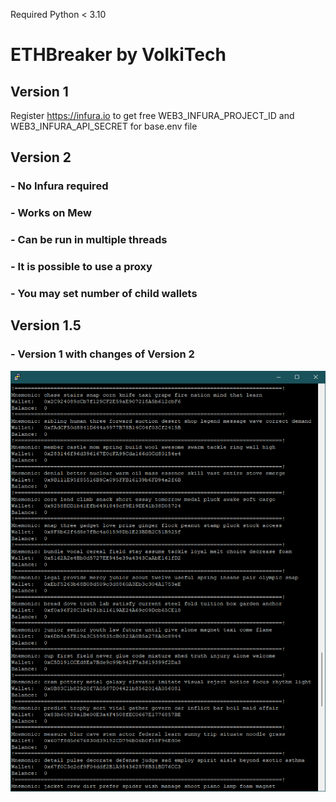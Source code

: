 Required Python < 3.10

#  ETHBreaker by VolkiTech

## Version 1
Register https://infura.io to get free WEB3_INFURA_PROJECT_ID and WEB3_INFURA_API_SECRET for base.env file

## Version 2
### - No Infura required
### - Works on Mew
### - Can be run in multiple threads
### - It is possible to use a proxy
### - You may set number of child wallets

## Version 1.5
### - Version 1 with changes of Version 2

![Screenshot](ETHtest.png)
